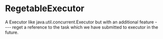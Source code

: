 # RegetableExecutor
A Executor like java.util.concurrent.Executor but with an additional feature ---- reget a reference to the task which we have submitted to executor in the future.

